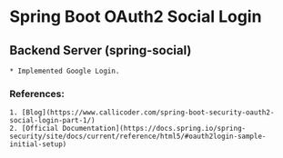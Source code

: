 # Spring Boot OAuth2 Social Login

## Backend Server (spring-social)

    * Implemented Google Login.
    
    
### References: 
    1. [Blog](https://www.callicoder.com/spring-boot-security-oauth2-social-login-part-1/)
    2. [Official Documentation](https://docs.spring.io/spring-security/site/docs/current/reference/html5/#oauth2login-sample-initial-setup)